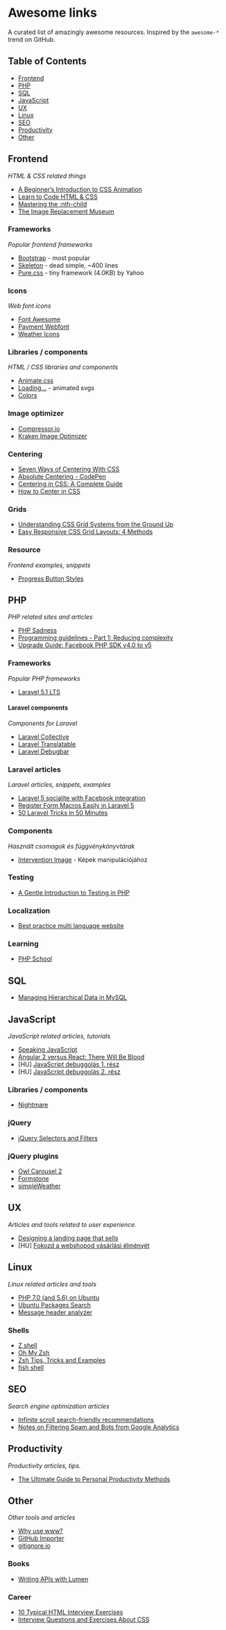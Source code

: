 # Awesome links
A curated list of amazingly awesome resources. Inspired by the `awesome-*` trend on GitHub.

## Table of Contents
- [Frontend](#frontend)
- [PHP](#php)
- [SQL](#sql)
- [JavaScript](#javascript)
- [UX](#ux)
- [Linux](#linux)
- [SEO](#seo)
- [Productivity](#productivity)
- [Other](#other)

## Frontend
*HTML & CSS related things*

* [A Beginner’s Introduction to CSS Animation](https://webdesign.tutsplus.com/tutorials/a-beginners-introduction-to-css-animation--cms-21068)
* [Learn to Code HTML & CSS](http://learn.shayhowe.com/)
* [Mastering the :nth-child](http://nthmaster.com/)
* [The Image Replacement Museum](https://css-tricks.com/the-image-replacement-museum/)

### Frameworks
*Popular frontend frameworks*

* [Bootstrap](http://getbootstrap.com/) - most popular
* [Skeleton](http://getskeleton.com/) - dead simple, ~400 lines
* [Pure.css](http://purecss.io/) - tiny framework (4.0KB) by Yahoo

### Icons
*Web font icons*

* [Font Awesome](https://fortawesome.github.io/Font-Awesome/)
* [Payment Webfont](https://github.com/orlandotm/payment-webfont/)
* [Weather Icons](https://erikflowers.github.io/weather-icons/)

### Libraries / components
*HTML / CSS libraries and components*

* [Animate.css](https://github.com/daneden/animate.css)
* [Loading...](https://github.com/jxnblk/loading) - animated svgs
* [Colors](https://github.com/mrmrs/colors)

### Image optimizer

* [Compressor.io](https://compressor.io/compress)
* [Kraken Image Optimizer](https://kraken.io/)

### Centering

* [Seven Ways of Centering With CSS](http://thenewcode.com/723/Six-Ways-of-Centering-With-CSS)
* [Absolute Centering - CodePen](http://codepen.io/shshaw/full/gEiDt)
* [Centering in CSS: A Complete Guide](http://css-tricks.com/centering-css-complete-guide/)
* [How to Center in CSS](http://howtocenterincss.com/)

### Grids

* [Understanding CSS Grid Systems from the Ground Up](http://www.sitepoint.com/understanding-css-grid-systems/)
* [Easy Responsive CSS Grid Layouts: 4 Methods](http://www.sitepoint.com/easy-responsive-css-grid-layouts/)

### Resource
*Frontend examples, snippets*

* [Progress Button Styles](http://tympanus.net/Development/ProgressButtonStyles/)

## PHP
*PHP related sites and articles* 

* [PHP Sadness](http://phpsadness.com/)
* [Programming guidelines - Part 1: Reducing complexity](https://www.ibuildings.nl/blog/2016/01/programming-guidelines-php-developers-part-1-reducing-complexity)
* [Upgrade Guide: Facebook PHP SDK v4.0 to v5](https://www.sammyk.me/upgrading-the-facebook-php-sdk-from-v4-to-v5)

### Frameworks
*Popular PHP frameworks*

* [Laravel 5.1 LTS](https://laravel.com/docs/5.1)

#### Laravel components
*Components for Laravel*

* [Laravel Collective](https://laravelcollective.com/)
* [Laravel Translatable](https://github.com/dimsav/laravel-translatable)
* [Laravel Debugbar](https://github.com/barryvdh/laravel-debugbar)

### Laravel articles
*Laravel articles, snippets, examples*

* [Laravel 5 socialite with Facebook integration](http://www.devproblems.com/laravel-5-socialite-with-facebook-integration/)
* [Register Form Macros Easily in Laravel 5](http://mydnic.be/post/register-form-macros-easily-in-laravel-5)
* [50 Laravel Tricks in 50 Minutes](https://speakerdeck.com/willroth/50-laravel-tricks-in-50-minutes)

### Components
*Használt csomagok és függvénykönyvtárak*

* [Intervention Image](http://image.intervention.io/) - Képek manipulációjához

### Testing

* [A Gentle Introduction to Testing in PHP](http://taha-sh.com/blog/a-gentle-introduction-to-testing-in-php)

### Localization
* [Best practice multi language website](http://stackoverflow.com/questions/19249159/best-practice-multi-language-website)

### Learning
* [PHP School](http://www.phpschool.io/)

## SQL

* [Managing Hierarchical Data in MySQL](http://mikehillyer.com/articles/managing-hierarchical-data-in-mysql/)

## JavaScript
*JavaScript related articles, tutorials*

* [Speaking JavaScript](http://speakingjs.com/)
* [Angular 2 versus React: There Will Be Blood](https://medium.freecodecamp.com/angular-2-versus-react-there-will-be-blood-66595faafd51#.e474tqzrw)
* [HU] [JavaScript debuggolás 1. rész](http://blog.fps.hu/post/87022586186/javascript-debuggolas-1-resz)
* [HU] [JavaScript debuggolás 2. rész](http://blog.fps.hu/post/89774280796/javascript-debuggolas-2-resz)

### Libraries / components

* [Nightmare](http://www.nightmarejs.org/)

### jQuery

* [jQuery Selectors and Filters](http://vegibit.com/jquery-selectors-and-filters/)

### jQuery plugins
* [Owl Carousel 2](https://github.com/smashingboxes/OwlCarousel2)
* [Formstone](https://formstone.it/)
* [simpleWeather](https://github.com/monkeecreate/jquery.simpleWeather)

## UX
*Articles and tools related to user experience.*

* [Designing a landing page that sells](https://blog.activecollab.com/designing-a-landing-page-that-sells-2102afc67024)
* [HU] [Fokozd a webshopod vásárlási élményét](http://blog.kolboid.eu/webshop-vasarlasi-elmeny/)

## Linux
*Linux related articles and tools*

* [PHP 7.0 (and 5.6) on Ubuntu](http://www.lornajane.net/posts/2016/php-7-0-and-5-6-on-ubuntu)
* [Ubuntu Packages Search](http://packages.ubuntu.com/)
* [Message header analyzer](https://toolbox.googleapps.com/apps/messageheader/)

### Shells

* [Z shell](http://zsh.sourceforge.net/)
* [Oh My Zsh](http://ohmyz.sh/)
* [Zsh Tips, Tricks and Examples](http://www.rayninfo.co.uk/tips/zshtips.html)
* [fish shell](http://fishshell.com/)

## SEO
*Search engine optimization articles*

* [Infinite scroll search-friendly recommendations](https://googlewebmastercentral.blogspot.hu/2014/02/infinite-scroll-search-friendly.html)
* [Notes on Filtering Spam and Bots from Google Analytics](http://www.lunametrics.com/blog/2016/01/28/notes-on-filtering-spam-and-bots-from-google-analytics/)

## Productivity
*Productivity articles, tips.*

* [The Ultimate Guide to Personal Productivity Methods](https://blog.todoist.com/2015/11/30/ultimate-guide-personal-productivity-methods/)

## Other
*Other tools and articles*

* [Why use www?](http://www.yes-www.org/why-use-www/)
* [GitHub Importer](https://import.github.com/new)
* [gitignore.io](https://www.gitignore.io/)

### Books

* [Writing APIs with Lumen](https://leanpub.com/lumen-apis)

### Career

* [10 Typical HTML Interview Exercises](http://www.sitepoint.com/10-typical-html-interview-exercises/)
* [Interview Questions and Exercises About CSS](https://css-tricks.com/interview-questions-css/)
